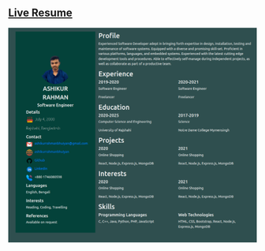 <h2><a href="https://ashikurrahmanbhuiyan.github.io">Live Resume</h2>
<img  alt="a screenshot" src="/img/ss.png">

